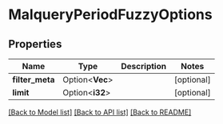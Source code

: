 # MalqueryPeriodFuzzyOptions

## Properties

Name | Type | Description | Notes
------------ | ------------- | ------------- | -------------
**filter_meta** | Option<**Vec<String>**> |  | [optional]
**limit** | Option<**i32**> |  | [optional]

[[Back to Model list]](../README.md#documentation-for-models) [[Back to API list]](../README.md#documentation-for-api-endpoints) [[Back to README]](../README.md)
